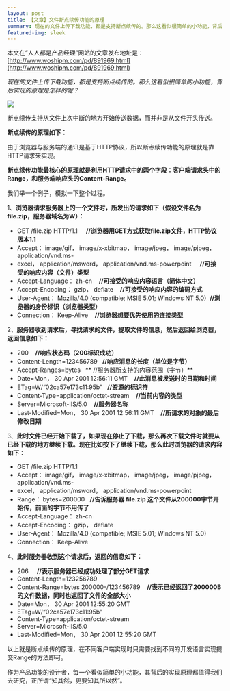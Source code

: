 ```yaml
---
layout: post
title: 【文章】文件断点续传功能的原理
summary: 现在的文件上传下载功能，都是支持断点续传的。那么这看似很简单的小功能，背后实现的原理是怎样的呢？
featured-img: sleek
---
```


本文在“人人都是产品经理”网站的文章发布地址是：[http://www.woshipm.com/pd/891969.html](http://www.woshipm.com/pd/891969.html)

*现在的文件上传下载功能，都是支持断点续传的。那么这看似很简单的小功能，背后实现的原理是怎样的呢？*

![](https://i.imgur.com/NwKCmqA.jpg)

断点续传支持从文件上次中断的地方开始传送数据，而并非是从文件开头传送。

**断点续传的原理如下：**

由于浏览器与服务端的通讯是基于HTTP协议，所以断点续传功能的原理就是靠HTTP请求来实现。

**断点续传功能最核心的原理就是利用HTTP请求中的两个字段：客户端请求头中的Range，和服务端响应头的Content-Range。**

我们举一个例子，模拟一下整个过程。

1、**浏览器请求服务器上的一个文件时，所发出的请求如下（假设文件名为 file.zip，服务器域名为W）：**

- GET /file.zip HTTP/1.1     **//浏览器用GET方式获取file.zip文件，HTTP协议版本1.1**
- Accept： image/gif， image/x-xbitmap， image/jpeg， image/pjpeg， application/vnd.ms-
- excel， application/msword， application/vnd.ms-powerpoint     **//可接受的响应内容（文件）类型**
- Accept-Language： zh-cn    **//可接受的响应内容语言（简体中文）**
- Accept-Encoding： gzip， deflate    **//可接受的响应内容的编码方式**
- User-Agent： Mozilla/4.0 (compatible; MSIE 5.01; Windows NT 5.0)  **//浏览器的身份标识（浏览器类型）**
- Connection： Keep-Alive    **//浏览器想要优先使用的连接类型**

2、**服务器收到请求后，寻找请求的文件，提取文件的信息，然后返回给浏览器，返回信息如下：**

- 200    **//响应状态码（200标识成功）**
- Content-Length=123456789   **//响应消息的长度（单位是字节）**
- Accept-Ranges=bytes   ** //服务器所支持的内容范围（字节）**
- Date=Mon， 30 Apr 2001 12:56:11 GMT    **//此消息被发送时的日期和时间**
- ETag=W/“02ca57e173c11:95b”   **//资源的标识符**
- Content-Type=application/octet-stream    **//当前内容的类型**
- Server=Microsoft-IIS/5.0    **//服务器名称**
- Last-Modified=Mon， 30 Apr 2001 12:56:11 GMT    **//所请求的对象的最后修改日期**

3、**此时文件已经开始下载了，如果现在停止了下载，那么再次下载文件时就要从已经下载的地方继续下载。现在比如按下了继续下载，那么此时浏览器的请求内容如下：**

- GET /file.zip HTTP/1.1
- Accept： image/gif， image/x-xbitmap， image/jpeg， image/pjpeg， application/vnd.ms-
- excel， application/msword， application/vnd.ms-powerpoint
- Range： bytes=200000   **//告诉服务器 file.zip 这个文件从200000字节开始传，前面的字节不用传了**
- Accept-Language： zh-cn
- Accept-Encoding： gzip， deflate
- User-Agent： Mozilla/4.0 (compatible; MSIE 5.01; Windows NT 5.0)
- Connection： Keep-Alive

4、**此时服务器收到这个请求后，返回的信息如下：**

- 206     **//表示服务器已经成功处理了部分GET请求**
- Content-Length=123256789
- Content-Range=bytes 200000-/123456789    **//表示已经返回了200000B的文件数据，同时也返回了文件的全部大小**
- Date=Mon， 30 Apr 2001 12:55:20 GMT
- ETag=W/“02ca57e173c11:95b”
- Content-Type=application/octet-stream
- Server=Microsoft-IIS/5.0
- Last-Modified=Mon， 30 Apr 2001 12:55:20 GMT

以上就是断点续传的原理，在不同客户端实现时只需要找到不同的开发语言实现提交Range的方法即可。

作为产品功能的设计者，每一个看似简单的小功能，其背后的实现原理都值得我们去研究，正所谓“知其然，更要知其所以然”。















